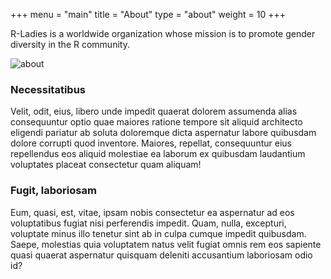 +++
menu = "main"
title = "About"
type = "about"
weight = 10
+++

R-Ladies is a worldwide organization whose mission is to promote gender diversity in the R community.

![about](../images/mac.jpg)

### Necessitatibus

Velit, odit, eius, libero unde impedit quaerat dolorem assumenda alias consequuntur optio quae maiores ratione tempore sit aliquid architecto eligendi pariatur ab soluta doloremque dicta aspernatur labore quibusdam dolore corrupti quod inventore. Maiores, repellat, consequuntur eius repellendus eos aliquid molestiae ea laborum ex quibusdam laudantium voluptates placeat consectetur quam aliquam!

### Fugit, laboriosam

Eum, quasi, est, vitae, ipsam nobis consectetur ea aspernatur ad eos voluptatibus fugiat nisi perferendis impedit. Quam, nulla, excepturi, voluptate minus illo tenetur sint ab in culpa cumque impedit quibusdam. Saepe, molestias quia voluptatem natus velit fugiat omnis rem eos sapiente quasi quaerat aspernatur quisquam deleniti accusantium laboriosam odio id?
